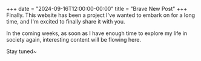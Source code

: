 +++
date = "2024-09-16T12:00:00-00:00"
title = "Brave New Post"
+++
Finally. This website has been a project I've wanted to embark on for a long time, and I'm excited to finally share it with you.

In the coming weeks, as soon as I have enough time to explore my life in society again, interesting content will be flowing here.

Stay tuned~